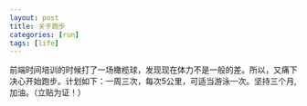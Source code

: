 ```yaml
---
layout: post
title: 关于跑步
categories: [run]
tags: [life]
---
```


前端时间培训的时候打了一场橄榄球，发现现在体力不是一般的差。所以，又痛下决心开始跑步。计划如下：一周三次，每次5公里，可适当游泳一次。坚持三个月,加油。（立贴为证！）